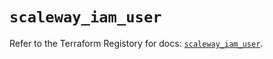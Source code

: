 # `scaleway_iam_user`

Refer to the Terraform Registory for docs: [`scaleway_iam_user`](https://registry.terraform.io/providers/scaleway/scaleway/2.31.0/docs/resources/iam_user).

